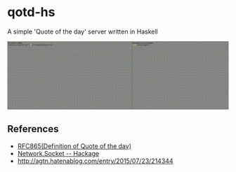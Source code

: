 # qotd-hs

A simple 'Quote of the day' server written in Haskell

![qotd-hs.gif](qotd-hs.gif)


## References

  - [RFC865(Definition of Quote of the day)](https://tools.ietf.org/html/rfc865)
  - [Network.Socket -- Hackage](https://hackage.haskell.org/package/network-3.1.1.1/docs/Network-Socket.html)
  - http://agtn.hatenablog.com/entry/2015/07/23/214344
